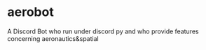 # aerobot
A Discord Bot who run under discord py and who provide features concerning aeronautics&amp;spatial
